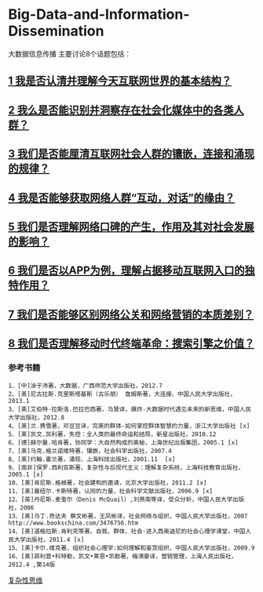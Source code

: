 # Big-Data-and-Information-Dissemination
  大数据信息传播
  主要讨论8个话题包括：
  
## [1 我是否认清并理解今天互联网世界的基本结构？](https://github.com/gitgitcode/Big-Data-and-Information-Dissemination/blob/master/%E6%88%91%E6%98%AF%E5%90%A6%E8%AE%A4%E6%B8%85%E5%B9%B6%E7%90%86%E8%A7%A3%E4%BB%8A%E5%A4%A9%E4%BA%92%E8%81%94%E7%BD%91%E4%B8%96%E7%95%8C%E7%9A%84%E5%9F%BA%E6%9C%AC%E7%BB%93%E6%9E%84.md)
## [2 我么是否能识别并洞察存在社会化媒体中的各类人群？](https://github.com/gitgitcode/Big-Data-and-Information-Dissemination/blob/master/%E8%AF%9D%E9%A2%982%E6%88%91%E4%B9%88%E6%98%AF%E5%90%A6%E8%83%BD%E8%AF%86%E5%88%AB%E5%B9%B6%E6%B4%9E%E5%AF%9F%E5%AD%98%E5%9C%A8%E7%A4%BE%E4%BC%9A%E5%8C%96%E5%AA%92%E4%BD%93%E4%B8%AD%E7%9A%84%E5%90%84%E7%B1%BB%E4%BA%BA%E7%BE%A4.md)
## [3 我们是否能厘清互联网社会人群的镶嵌，连接和涌现的规律？](https://github.com/gitgitcode/Big-Data-and-Information-Dissemination/blob/master/3%E6%88%91%E4%BB%AC%E6%98%AF%E5%90%A6%E8%83%BD%E5%8E%98%E6%B8%85%E4%BA%92%E8%81%94%E7%BD%91%E7%A4%BE%E4%BC%9A%E4%BA%BA%E7%BE%A4%E7%9A%84%E9%95%B6%E5%B5%8C%EF%BC%8C%E8%BF%9E%E6%8E%A5%E5%92%8C%E6%B6%8C%E7%8E%B0%E7%9A%84%E8%A7%84%E5%BE%8B.md)
## [4 我是否能够获取网络人群“互动，对话”的缘由？](https://github.com/gitgitcode/Big-Data-and-Information-Dissemination/blob/master/4%E6%88%91%E6%98%AF%E5%90%A6%E8%83%BD%E5%A4%9F%E8%8E%B7%E5%8F%96%E7%BD%91%E7%BB%9C%E4%BA%BA%E7%BE%A4%E2%80%9C%E4%BA%92%E5%8A%A8%EF%BC%8C%E5%AF%B9%E8%AF%9D%E2%80%9D%E7%9A%84%E7%BC%98%E7%94%B1.md)
## [5 我们是否理解网络口碑的产生，作用及其对社会发展的影响？]()
## [6 我们是否以APP为例，理解占据移动互联网入口的独特作用？]()
## [7 我们是否能够区别网络公关和网络营销的本质差别？]()
## [8 我们是否理解移动时代终端革命：搜索引擎之价值？]()

### 参考书籍
```
1、[中]涂子沛著，大数据，广西师范大学出版社，2012.7
2、[美]尼古拉斯.克里斯塔基斯（古乐朋） 詹姆斯著，大连接，中国人民大学出版社，2013.1
3、[美]艾伯特-拉斯洛.巴拉巴西著，马慧译，爆炸-大数据时代遇见未来的新思维，中国人民大学出版社，2012.8
4、[美]兰.费雪著，邓豆豆译，完美的群体-如何掌控群体智慧的力量，浙江大学出版社 [x]
5、[美]凯文.凯利著，失控：全人类的最终命运和结局，新星出版社，2010.12
6、[德]赫尔曼.哈肯著，协同学：大自然构成的奥秘，上海世纪出版集团，2005.1 [x]
7、[美]马克.格兰诺维特著，镶嵌，社会科学出版社，2007.4
8、[美]约翰.霍兰著，涌现，上海科技出版社，2001.11  [x]
9、[南非]保罗.西利亚斯著，复杂性与后现代主义：理解复杂系统，上海科技教育出版社，2005.1 [x]
10、[美]肯尼斯.格根著，社会建构的邀请，北京大学出版社，2011.2 [x]
11、[美]曼纽尔.卡斯特著，认同的力量，社会科学文献出版社，2006.9 [x]
12、[英]丹尼斯.麦奎尔（Denis McQuail）,刘燕南等译，受众分析，中国人民大学出版社，2006
13、[美]马丁.奇达夫 蔡文彬著，王凤彬译，社会网络与组织，中国人民大学出版社，2007 http://www.bookschina.com/3476756.htm
14、[美]道格拉斯.肯利克等著，自我、群体、社会-进入西奥迪尼的社会心理学课堂，中国人民大学出版社，2011.4 [x]
15、[美]卡尔.维克著，组织社会心理学:如何理解和鉴赏组织，中国人民大学出版社，2009.9
16、[美]菲利普•科特勒，凯文•莱恩•凯勒著，梅清豪译，营销管理，上海人民出版社，2012.4 ,第14版

```
[复杂性思维](https://legacy.gitbook.com/book/wizardforcel/think-comp-2e/details)
